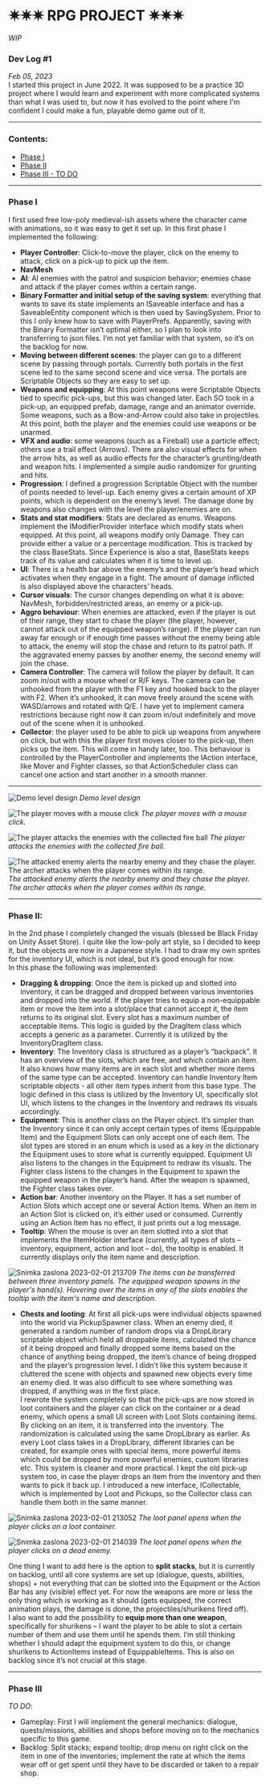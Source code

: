 # ✷✷✷ RPG PROJECT ✷✷✷

_WIP_

### Dev Log #1
*Feb 05, 2023* <br>
I started this project in June 2022. It was supposed to be a practice 3D project where I would learn and experiment with more complicated systems than what I was used to, but now it has evolved to the point where I'm confident I could make a fun, playable demo game out of it. 
***
### Contents:
* [Phase I](#phase-i)
* [Phase II](#phase-ii)
* [Phase III - TO DO](#phase-iii)
***
### Phase I
I first used free low-poly medieval-ish assets where the character came with animations, so it was easy to get it set up. In this first phase I implemented the following:
* **Player Controller**: Click-to-move the player, click on the enemy to attack, click on a pick-up to pick up the item.
* **NavMesh**
* **AI**: AI enemies with the patrol and suspicion behavior; enemies chase and attack if the player comes within a certain range.
* **Binary Formatter and initial setup of the saving system**: everything that wants to save its state implements an ISaveable interface and has a SaveableEntity component which is then used by SavingSystem. Prior to this I only knew how to save with PlayerPrefs. Apparently, saving with the Binary Formatter isn’t optimal either, so I plan to look into transferring to json files. I’m not yet familiar with that system, so it’s on the backlog for now.
* **Moving between different scenes**: the player can go to a different scene by passing through portals. Currently both portals in the first scene led to the same second scene and vice versa. The portals are Scriptable Objects so they are easy to set up.
* **Weapons and equipping**: At this point weapons were Scriptable Objects tied to specific pick-ups, but this was changed later. Each SO took in a pick-up, an equipped prefab, damage, range and an animator override. Some weapons, such as a Bow-and-Arrow could also take in projectiles. At this point, both the player and the enemies could use weapons or be unarmed.
* **VFX and audio**: some weapons (such as a Fireball) use a particle effect; others use a trail effect (Arrows). There are also visual effects for when the arrow hits, as well as audio effects for the character’s grunting/death and weapon hits. I implemented a simple audio randomizer for grunting and hits.
* **Progression**: I defined a progression Scriptable Object with the number of points needed to level-up. Each enemy gives a certain amount of XP points, which is dependent on the enemy’s level. The damage done by weapons also changes with the level the player/enemies are on.
* **Stats and stat modifiers**: Stats are declared as enums. Weapons implement the IModifierProvider interface which modify stats when equipped. At this point, all weapons modify only Damage. They can provide either a value or a percentage modification. This is tracked by the class BaseStats. Since Experience is also a stat, BaseStats keeps track of its value and calculates when it is time to level up.
* **UI**: There is a health bar above the enemy’s and the player’s head which activates when they engage in a fight. The amount of damage inflicted is also displayed above the characters’ heads.
* **Cursor visuals**: The cursor changes depending on what it is above: NavMesh, forbidden/restricted areas, an enemy or a pick-up.
* **Aggro behaviour**: When enemies are attacked, even if the player is out of their range, they start to chase the player (the player, however, cannot attack out of the equipped weapon’s range). If the player can run away far enough or if enough time passes without the enemy being able to attack, the enemy will stop the chase and return to its patrol path. If the aggravated enemy passes by another enemy, the second enemy will join the chase.
* **Camera Controller**: The camera will follow the player by default. It can zoom in/out with a mouse wheel or R/F keys. The camera can be unhooked from the player with the F1 key and hooked back to the player with F2. When it’s unhooked, it can move freely around the scene with WASD/arrows and rotated with Q/E. I have yet to implement camera restrictions because right now it can zoom in/out indefinitely and move out of the scene when it is unhooked.
* **Collector**: the player used to be able to pick up weapons from anywhere on click, but with this the player first moves closer to the pick-up, then picks up the item. This will come in handy later, too. This behaviour is controlled by the PlayerController and implements the IAction interface, like Mover and Fighter classes, so that ActionScheduler class can cancel one action and start another in a smooth manner.   

***
![Demo level design](https://user-images.githubusercontent.com/35565194/206260512-18b1e71f-6818-4635-9a7b-a67684ee6924.png)
*Demo level design*

![The player moves with a mouse click](https://user-images.githubusercontent.com/35565194/206260548-a1c9a49d-6856-482f-8d2d-da4adcb87693.png)
*The player moves with a mouse click.*

![The player attacks the enemies with the collected fire ball](https://user-images.githubusercontent.com/35565194/206260590-675cf1f8-63e6-42b7-a021-6ca7c5fa4f69.png)
*The player attacks the enemies with the collected fire ball.*

![The attacked enemy alerts the nearby enemy and they chase the player. The archer attacks when the player comes within its range.](https://user-images.githubusercontent.com/35565194/206260604-b0b433b6-72f5-41df-b9fb-d93050b07768.png)
*The attacked enemy alerts the nearby enemy and they chase the player. The archer attacks when the player comes within its range.*

***
### Phase II:
In the 2nd phase I completely changed the visuals (blessed be Black Friday on Unity Asset Store). I quite like the low-poly art style, so I decided to keep it, but the objects are now in a Japanese style. I had to draw my own sprites for the inventory UI, which is not ideal, but it’s good enough for now. <br>
In this phase the following was implemented:

* **Dragging & dropping**: Once the item is picked up and slotted into inventory, it can be dragged and dropped between various inventories and dropped into the world. If the player tries to equip a non-equippable item or move the item into a slot/place that cannot accept it, the item returns to its original slot. Every slot has a maximum number of acceptable items. This logic is guided by the DragItem class which accepts a generic as a parameter. Currently it is utilized by the InventoryDragItem class.
* **Inventory**: The Inventory class is structured as a player’s “backpack”. It has an overview of the slots, which are free, and which contain an item. It also knows how many items are in each slot and whether more items of the same type can be accepted. Inventory can handle Inventory Item scriptable objects - all other item types inherit from this base type. The logic defined in this class is utilized by the Inventory UI, specifically slot UI, which listens to the changes in the Inventory and redraws its visuals accordingly.
* **Equipment**: This is another class on the Player object. It’s simpler than the Inventory since it can only accept certain types of items (Equippable Item) and the Equipment Slots can only accept one of each item. The slot types are stored in an enum which is used as a key in the dictionary the Equipment uses to store what is currently equipped. Equipment UI also listens to the changes in the Equipment to redraw its visuals. The Fighter class listens to the changes in the Equipment to spawn the equipped weapon in the player’s hand. After the weapon is spawned, the Fighter class takes over. 
* **Action bar**: Another inventory on the Player. It has a set number of Action Slots which accept one or several Action Items. When an item in an Action Slot is clicked on, it’s either used or consumed. Currently using an Action Item has no effect, it just prints out a log message. 
* **Tooltip**: When the mouse is over an item slotted into a slot that implements the IItemHolder interface (currently, all types of slots – inventory, equipment, action and loot – do), the tooltip is enabled. It currently displays only the item name and description.

![Snimka zaslona 2023-02-01 213709](https://user-images.githubusercontent.com/35565194/219019427-8a78d36c-1969-4c24-a0dc-984db618b78b.png)
*The items can be transferred between three inventory panels. The equipped weapon spawns in the player's hand(s). Hovering over the items in any of the slots enables the tooltip with the item's name and description.*

* **Chests and looting**: At first all pick-ups were individual objects spawned into the world via PickupSpawner class. When an enemy died, it generated a random number of random drops via a DropLibrary scriptable object which held all droppable items, calculated the chance of it being dropped and finally dropped some items based on the chance of anything being dropped, the item’s chance of being dropped and the player’s progression level. I didn’t like this system because it cluttered the scene with objects and spawned new objects every time an enemy died. It was also difficult to see where something was dropped, if anything was in the first place. <br> 
I rewrote the system completely so that the pick-ups are now stored in loot containers and the player can click on the container or a dead enemy, which opens a small UI screen with Loot Slots containing items. By clicking on an item, it is transferred into the inventory. The randomization is calculated using the same DropLibrary as earlier. As every Loot class takes in a DropLibrary, different libraries can be created, for example ones with special items, more powerful items which could be dropped by more powerful enemies, custom libraries etc. This system is cleaner and more practical. I kept the old pick-up system too, in case the player drops an item from the inventory and then wants to pick it back up. I introduced a new interface, ICollectable, which is implemented by Loot and Pickups, so the Collector class can handle them both in the same manner. <br> 

![Snimka zaslona 2023-02-01 213052](https://user-images.githubusercontent.com/35565194/219018765-7b0cc0f9-85f5-417f-853d-68f194e38943.png)
*The loot panel opens when the player clicks on a loot container.*

![Snimka zaslona 2023-02-01 214039](https://user-images.githubusercontent.com/35565194/219019138-6630586e-4f1d-4748-868b-e64a3d3c6925.png)
*The loot panel opens when the player clicks on a dead enemy.*
<br> 

One thing I want to add here is the option to **split stacks**, but it is currently on backlog, until all core systems are set up (dialogue, quests, abilities, shops) + not everything that can be slotted into the Equipment or the Action Bar has any (visible) effect yet. For now the weapons are more or less the only thing which is working as it should (gets equipped, the correct animation plays, the damage is done, the projectiles/shurikens fired off). <br> 
I also want to add the possibility to **equip more than one weapon**, specifically for shurikens – I want the player to be able to slot a certain number of them and use them until he spends them. I’m still thinking whether I should adapt the equipment system to do this, or change shurikens to ActionItems instead of EquippableItems. This is also on backlog since it’s not crucial at this stage.

***
### Phase III
*TO DO*: <br>
* Gameplay: First I will implement the general mechanics: dialogue, quests/missions, abilities and shops before moving on to the mechanics specific to this game.
* Backlog: Split stacks; expand tooltip; drop menu on right click on the item in one of the inventories; implement the rate at which the items wear off or get spent until they have to be discarded or taken to a repair shop.
